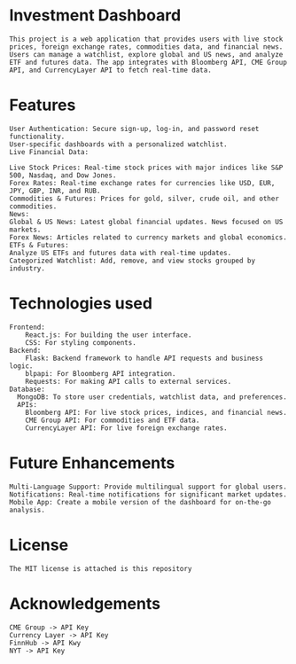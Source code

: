 # Investment Dashboard

    This project is a web application that provides users with live stock prices, foreign exchange rates, commodities data, and financial news. Users can manage a watchlist, explore global and US news, and analyze ETF and futures data. The app integrates with Bloomberg API, CME Group API, and CurrencyLayer API to fetch real-time data.

# Features

    User Authentication: Secure sign-up, log-in, and password reset functionality.
    User-specific dashboards with a personalized watchlist.
    Live Financial Data:
    
    Live Stock Prices: Real-time stock prices with major indices like S&P 500, Nasdaq, and Dow Jones.
    Forex Rates: Real-time exchange rates for currencies like USD, EUR, JPY, GBP, INR, and RUB.
    Commodities & Futures: Prices for gold, silver, crude oil, and other commodities.
    News:
    Global & US News: Latest global financial updates. News focused on US markets.
    Forex News: Articles related to currency markets and global economics.
    ETFs & Futures:
    Analyze US ETFs and futures data with real-time updates.
    Categorized Watchlist: Add, remove, and view stocks grouped by industry.

# Technologies used

    Frontend:
        React.js: For building the user interface.
        CSS: For styling components.
    Backend:
        Flask: Backend framework to handle API requests and business logic.
        blpapi: For Bloomberg API integration.
        Requests: For making API calls to external services.
    Database:
      MongoDB: To store user credentials, watchlist data, and preferences.
      APIs:
        Bloomberg API: For live stock prices, indices, and financial news.
        CME Group API: For commodities and ETF data.
        CurrencyLayer API: For live foreign exchange rates.

# Future Enhancements
    Multi-Language Support: Provide multilingual support for global users.
    Notifications: Real-time notifications for significant market updates.
    Mobile App: Create a mobile version of the dashboard for on-the-go analysis.

# License
    The MIT license is attached is this repository

# Acknowledgements
    CME Group -> API Key
    Currency Layer -> API Key
    FinnHub -> API Kwy
    NYT -> API Key
